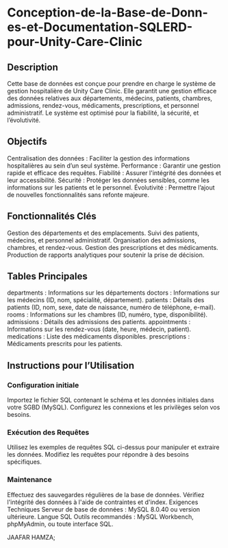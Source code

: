 # Conception-de-la-Base-de-Donn-es-et-Documentation-SQLERD-pour-Unity-Care-Clinic

## Description

Cette base de données est conçue pour prendre en charge le système de gestion hospitalière de Unity Care Clinic. Elle garantit une gestion efficace des données relatives aux départements, médecins, patients, chambres, admissions, rendez-vous, médicaments, prescriptions, et personnel administratif. Le système est optimisé pour la fiabilité, la sécurité, et l’évolutivité.

## Objectifs

Centralisation des données : Faciliter la gestion des informations hospitalières au sein d’un seul système.
Performance : Garantir une gestion rapide et efficace des requêtes.
Fiabilité : Assurer l'intégrité des données et leur accessibilité.
Sécurité : Protéger les données sensibles, comme les informations sur les patients et le personnel.
Évolutivité : Permettre l’ajout de nouvelles fonctionnalités sans refonte majeure.

## Fonctionnalités Clés

Gestion des départements et des emplacements.
Suivi des patients, médecins, et personnel administratif.
Organisation des admissions, chambres, et rendez-vous.
Gestion des prescriptions et des médicaments.
Production de rapports analytiques pour soutenir la prise de décision.

## Tables Principales

departments : Informations sur les départements
doctors : Informations sur les médecins (ID, nom, spécialité, département).
patients : Détails des patients (ID, nom, sexe, date de naissance, numéro de téléphone, e-mail).
rooms : Informations sur les chambres (ID, numéro, type, disponibilité).
admissions : Détails des admissions des patients.
appointments : Informations sur les rendez-vous (date, heure, médecin, patient).
medications : Liste des médicaments disponibles.
prescriptions : Médicaments prescrits pour les patients.

## Instructions pour l’Utilisation

### Configuration initiale

Importez le fichier SQL contenant le schéma et les données initiales dans votre SGBD (MySQL).
Configurez les connexions et les privilèges selon vos besoins.

### Exécution des Requêtes

Utilisez les exemples de requêtes SQL ci-dessus pour manipuler et extraire les données.
Modifiez les requêtes pour répondre à des besoins spécifiques.

### Maintenance

Effectuez des sauvegardes régulières de la base de données.
Vérifiez l'intégrité des données à l'aide de contraintes et d'index.
Exigences Techniques
Serveur de base de données : MySQL 8.0.40 ou version ultérieure.
Langue SQL
Outils recommandés : MySQL Workbench, phpMyAdmin, ou toute interface SQL.

JAAFAR HAMZA;
